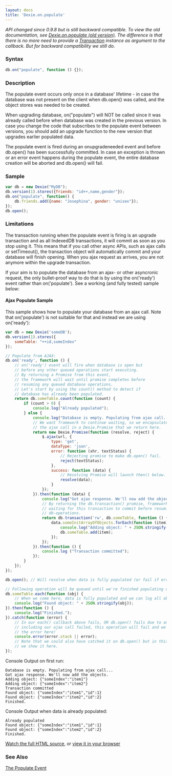 ```yaml
---
layout: docs
title: 'Dexie.on.populate'
---
```


_API changed since 0.9.8 but is still backward compatible. To view the old documentation, see [Dexie.on.populate (old version)](/docs/Dexie/Dexie.on.populate-(old-version)). The difference is that there is no more need to provide a [Transaction](/docs/Transaction/Transaction) instance as argument to the callback. But for backward compatibility we still do._

### Syntax

```javascript
db.on("populate", function () {});
```

### Description

The populate event occurs only once in a database' lifetime - in case the database was not present on the client when db.open() was called, and the object stores was needed to be created.

When upgrading database, on("populate") will NOT be called since it was already called before when database was created in the previous version. In case you change the code that subscribes to the populate event between versions, you should add an upgrade function to the new version that upgrades earlier populated data.

The populate event is fired during an onupgradeneeded event and before db.open() has been successfully committed. In case an exception is thrown or an error event happens during the populate event, the entire database creation will be aborted and db.open() will fail.

### Sample

```javascript
var db = new Dexie("MyDB");
db.version(1).stores({friends: "id++,name,gender"});
db.on("populate", function() {
    db.friends.add({name: "Josephina", gender: "unisex"});
});
db.open();
```

### Limitations

The transaction running when the populate event is firing is an upgrade transaction and as all IndexedDB transactions, it will commit as soon as you stop using it. This means that if you call other async APIs, such as ajax calls or setTimeout(), the transaction object will automatically commit and your database will finish opening. When you ajax request as arrives, you are not anymore within the upgrade transaction.

If your aim is to populate the database from an ajax- or other asyncronic request, the only bullet-proof way to do that is by using the on('ready') event rather than on('populate'). See a working (and fully tested) sample below:

#### Ajax Populate Sample

This sample shows how to populate your database from an ajax call. Note that on('populate') is not suitable for that and instead we are using on('ready'):

```javascript
var db = new Dexie('someDB');
db.version(1).stores({
    someTable: "++id,someIndex"
});

// Populate from AJAX:
db.on('ready', function () {
    // on('ready') event will fire when database is open but 
    // before any other queued operations start executing.
    // By returning a Promise from this event,
    // the framework will wait until promise completes before
    // resuming any queued database operations.
    // Let's start by using the count() method to detect if 
    // database has already been populated.
    return db.someTable.count(function (count) {
        if (count > 0) {
            console.log("Already populated");
        } else {
            console.log("Database is empty. Populating from ajax call...");
            // We want framework to continue waiting, so we encapsulate
            // the ajax call in a Dexie.Promise that we return here.
            return new Dexie.Promise(function (resolve, reject) {
                $.ajax(url, {
                    type: 'get',
                    dataType: 'json',
                    error: function (xhr, textStatus) {
                        // Rejecting promise to make db.open() fail.
                        reject(textStatus);
                    },
                    success: function (data) {
                        // Resolving Promise will launch then() below.
                        resolve(data);
                    }
                });
            }).then(function (data) {
                console.log("Got ajax response. We'll now add the objects.");
                // By returning the db.transaction() promise, framework will keep
                // waiting for this transaction to commit before resuming other
                // db-operations.
                return db.transaction('rw', db.someTable, function () {
                    data.someInitArrayOfObjects.forEach(function (item) {
                        console.log("Adding object: " + JSON.stringify(item));
                        db.someTable.add(item);
                    });
                });
            }).then(function () {
                console.log ("Transaction committed");
            });
        }
    });
});

db.open(); // Will resolve when data is fully populated (or fail if error)

// Following operation will be queued until we're finished populating data:
db.someTable.each(function (obj) {
    // When we come here, data is fully populated and we can log all objects.
    console.log("Found object: " + JSON.stringify(obj));
}).then(function () {
    console.log("Finished.");
}).catch(function (error) {
    // In our each() callback above fails, OR db.open() fails due to any reason,
    // including our ajax call failed, this operation will fail and we will get
    // the error here!
    console.error(error.stack || error);
    // Note that we could also have catched it on db.open() but in this sample,
    // we show it here.
});
```

Console Output on first run:

```
Database is empty. Populating from ajax call...
Got ajax response. We'll now add the objects.
Adding object: {"someIndex":"item1"}
Adding object: {"someIndex":"item2"}
Transaction committed
Found object: {"someIndex":"item1","id":1}
Found object: {"someIndex":"item2","id":2}
Finished. 
```

Console Output when data is already populated:

```
Already populated
Found object: {"someIndex":"item1","id":1}
Found object: {"someIndex":"item2","id":2}
Finished. 
```

[Watch the full HTML source](https://github.com/dfahlander/Dexie.js/blob/master/samples/ajax-populate/populateFromAjaxCall.html), or [view it in your browser](https://cdn.rawgit.com/dfahlander/Dexie.js/2446b378ccf28da657f68a9954a8e4227c3ebf3b/samples/ajax-populate/populateFromAjaxCall.html)

### See Also

[The Populate Event](/docs/Tutorial/Design#the-populate-event)
